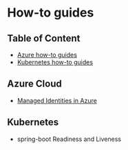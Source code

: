 # How-to guides

Table of Content
---
* [Azure how-to guides](#azure-cloud)
* [Kubernetes how-to guides](#kubernetes)

## Azure Cloud
- [Managed Identities in Azure](azure/managed-identities-azure.md)

## Kubernetes
- spring-boot Readiness and Liveness
